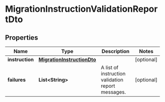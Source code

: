 

# MigrationInstructionValidationReportDto

## Properties

Name | Type | Description | Notes
------------ | ------------- | ------------- | -------------
**instruction** | [**MigrationInstructionDto**](MigrationInstructionDto.md) |  |  [optional]
**failures** | **List&lt;String&gt;** | A list of instruction validation report messages. |  [optional]



